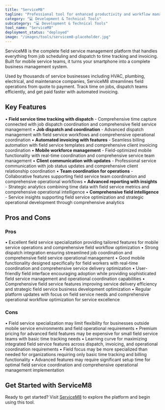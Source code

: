 ```yaml
---
title: "ServiceM8"
tagline: "Professional tool for enhanced productivity and workflow management"
category: "💻 Development & Technical Tools"
subcategory: "💻 Development & Technical Tools"
tool_name: "ServiceM8"
deployment_status: "deployed"
image: "/images/tools/servicem8-placeholder.jpg"
---
```

ServiceM8 is the complete field service management platform that handles everything from job scheduling and dispatch to time tracking and invoicing. Built for mobile service teams, it turns your smartphone into a complete business management system.

Used by thousands of service businesses including HVAC, plumbing, electrical, and maintenance companies, ServiceM8 streamlines field operations from quote to payment. Track time on jobs, dispatch teams efficiently, and get paid faster with automated invoicing.

## Key Features

• **Field service time tracking with dispatch** - Comprehensive time capture connected with job dispatch coordination and comprehensive field service management
• **Job dispatch and coordination** - Advanced dispatch management with field service workflows and comprehensive operational coordination
• **Automated invoicing with features** - Seamless billing automation with field service templates and comprehensive client invoicing coordination
• **Mobile workforce management** - Field-optimized mobile functionality with real-time coordination and comprehensive service team management
• **Client communication with updates** - Professional service communication with job status updates and comprehensive client relationship coordination
• **Team coordination for operations** - Collaborative features supporting field service team coordination and comprehensive operational workflows
• **Advanced reporting with insights** - Strategic analytics combining time data with field service metrics and comprehensive operational intelligence
• **Comprehensive field intelligence** - Service insights supporting field service optimization and strategic operational development through comprehensive analytics

## Pros and Cons

### Pros
• Excellent field service specialization providing tailored features for mobile service operations and comprehensive field workflow optimization
• Strong dispatch integration ensuring streamlined job coordination and comprehensive field service operational management
• Good mobile functionality designed specifically for field workers with real-time coordination and comprehensive service delivery optimization
• User-friendly field interface encouraging adoption while providing sophisticated field service management and operational coordination capabilities
• Comprehensive field service features improving service delivery efficiency and strategic field service business development optimization
• Regular platform updates with focus on field service needs and comprehensive operational workflow optimization for service excellence

### Cons
• Field service specialization may limit flexibility for businesses outside mobile service environments and field operational requirements
• Premium pricing for advanced field features may be expensive for small field service teams with basic time tracking needs
• Learning curve for maximizing integrated field service features across dispatch, invoicing, and operational coordination requirements
• Field focus may be more specialized than needed for organizations requiring only basic time tracking and billing functionality
• Advanced features may require significant setup time for optimal field service coordination and comprehensive operational management implementation
## Get Started with ServiceM8

Ready to get started? Visit [ServiceM8](https://servicem8.com) to explore the platform and begin using this tool.
